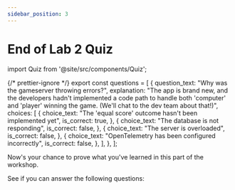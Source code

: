 ```yaml
---
sidebar_position: 3
---
```


# End of Lab 2 Quiz

import Quiz from '@site/src/components/Quiz';

{/* prettier-ignore */}
export const questions = [
  {
    question_text: "Why was the gameserver throwing errors?",
    explanation:
      "The app is brand new, and the developers hadn't implemented a code path to handle both 'computer' and 'player' winning the game. (We'll chat to the dev team about that!)",
    choices: [
      {
        choice_text: "The 'equal score' outcome hasn't been implemented yet",
        is_correct: true,
      },
      {
        choice_text: "The database is not responding",
        is_correct: false,
      },
      {
        choice_text: "The server is overloaded",
        is_correct: false,
      },
      {
        choice_text: "OpenTelemetry has been configured incorrectly",
        is_correct: false,
      },
    ],
  },
];


Now's your chance to prove what you've learned in this part of the workshop. 

See if you can answer the following questions:

<Quiz questions={questions}></Quiz>
